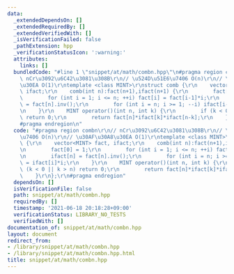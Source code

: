 ```yaml
---
data:
  _extendedDependsOn: []
  _extendedRequiredBy: []
  _extendedVerifiedWith: []
  _isVerificationFailed: false
  _pathExtension: hpp
  _verificationStatusIcon: ':warning:'
  attributes:
    links: []
  bundledCode: "#line 1 \"snippet/at/math/combn.hpp\"\n#pragma region combn\r\n//\
    \ nCr\u3092\u6C42\u3081\u308B\r\n// \u524D\u51E6\u7406 O(n)\r\n// \u30AF\u30A8\
    \u30EA O(1)\r\ntemplate <class MINT>\r\nstruct comb {\r\n    vector<MINT> fact,\
    \ ifact;\r\n    comb(int n):fact(n+1),ifact(n+1) {\r\n        fact[0] = 1;\r\n\
    \        for (int i = 1; i <= n; ++i) fact[i] = fact[i-1]*i;\r\n        ifact[n]\
    \ = fact[n].inv();\r\n        for (int i = n; i >= 1; --i) ifact[i-1] = ifact[i]*i;\r\
    \n    }\r\n    MINT operator()(int n, int k) {\r\n        if (k < 0 || k > n)\
    \ return 0;\r\n        return fact[n]*ifact[k]*ifact[n-k];\r\n    }\r\n};\r\n\
    #pragma endregion\n"
  code: "#pragma region combn\r\n// nCr\u3092\u6C42\u3081\u308B\r\n// \u524D\u51E6\
    \u7406 O(n)\r\n// \u30AF\u30A8\u30EA O(1)\r\ntemplate <class MINT>\r\nstruct comb\
    \ {\r\n    vector<MINT> fact, ifact;\r\n    comb(int n):fact(n+1),ifact(n+1) {\r\
    \n        fact[0] = 1;\r\n        for (int i = 1; i <= n; ++i) fact[i] = fact[i-1]*i;\r\
    \n        ifact[n] = fact[n].inv();\r\n        for (int i = n; i >= 1; --i) ifact[i-1]\
    \ = ifact[i]*i;\r\n    }\r\n    MINT operator()(int n, int k) {\r\n        if\
    \ (k < 0 || k > n) return 0;\r\n        return fact[n]*ifact[k]*ifact[n-k];\r\n\
    \    }\r\n};\r\n#pragma endregion"
  dependsOn: []
  isVerificationFile: false
  path: snippet/at/math/combn.hpp
  requiredBy: []
  timestamp: '2021-06-18 20:18:28+09:00'
  verificationStatus: LIBRARY_NO_TESTS
  verifiedWith: []
documentation_of: snippet/at/math/combn.hpp
layout: document
redirect_from:
- /library/snippet/at/math/combn.hpp
- /library/snippet/at/math/combn.hpp.html
title: snippet/at/math/combn.hpp
---
```

